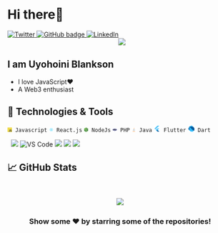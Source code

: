  
 
# Hi there👋

<div align="left">
  <a href="https://twitter.com/BlanksonUS">
    <img
      src="https://img.shields.io/twitter/follow/BlanksonUS?label=Twitter&logo=twitter&style=flat-square&color=1da1f2&logoColor=ffffff"
      alt="Twitter"
    />
  </a>
  <a href="https://github.com/Usblankson">
    <img
       src="https://img.shields.io/github/followers/usblankson?label=Followers&logo=GitHub&style=flat-square" 
       alt="GitHub badge"
    />
  </a>
 <a href="https://www.linkedin.com/in/uyohoini-blankson-a827b1117">
    <img
      src="https://img.shields.io/static/v1?logo=linkedin&style=flat-square&color=0072b1&label=LinkedIn&message=%E2%98%86"
      alt="LinkedIn"
    />
  </a>

  <a href="https://app.daily.dev/Usblankson" target="_blank">
    <img
      width="256"
      align="right"
      src="https://api.daily.dev/devcards/91c2e67a428a47a6bfef31f57c9a28a1.png?r=cxo"
    />
  </a>
</div>

<br />

## I am Uyohoini Blankson

- I love JavaScript❤️
- A Web3 enthusiast 
<!-- - Loves a freshly brewed cup of coffee -->
<!--
 My name is Uyohoini Blankson and I'm a software developer. <br>
- 👯 I’m looking forward to collaborate on Projects... <br>
- 💬 Looking for a Mentor (Coach)... 
-
 
 


 <div align="left" margin-top="0px">
 <a href="https://app.daily.dev/Usblankson"><img src="https://api.daily.dev/devcards/91c2e67a428a47a6bfef31f57c9a28a1.png?r=cxo" margin-top="5px" width="400" height="" alt="Uyohoini Blankson's Dev Card"/></a>


<br/>
<br/>
<div>
<p>
  <a href="https://github.com/usblankson?tab=followers">
    <img src="https://img.shields.io/github/followers/richardingwe?label=Followers&logo=GitHub&style=for-the-badge" alt="GitHub badge" />
  </a>
  <a href="http://twitter.com/BlanksonUs">
    <img src="https://img.shields.io/twitter/follow/BlanksonUs?label=Twitter&logo=twitter&style=for-the-badge"alt="Twitter badge" />
  </a>
</p>
 
<!--   
[![Linkedin: uyohoiniblanksona827b1117](https://img.shields.io/badge/-uyohoiniblankson-blue?style=flat-square&logo=Linkedin&logoColor=white&link=linkedin.com/in/uyohoini-blankson-a827b1117)](https://www.linkedin.com/in/uyohoini-blankson-a827b1117)

 -->

    


## 🔧 Technologies & Tools
<p>
<code><img height="10" src="https://raw.githubusercontent.com/github/explore/80688e429a7d4ef2fca1e82350fe8e3517d3494d/topics/javascript/javascript.png"> Javascript</code>
<code><img height="10" src="https://raw.githubusercontent.com/github/explore/80688e429a7d4ef2fca1e82350fe8e3517d3494d/topics/react/react.png"> React.js</code>
<code><img height="10" src="https://raw.githubusercontent.com/github/explore/80688e429a7d4ef2fca1e82350fe8e3517d3494d/topics/nodejs/nodejs.png"> NodeJs</code>
<code><img height="10" src="https://raw.githubusercontent.com/github/explore/80688e429a7d4ef2fca1e82350fe8e3517d3494d/topics/php/php.png"> PHP</code>
<code><img height="10" src="https://raw.githubusercontent.com/github/explore/80688e429a7d4ef2fca1e82350fe8e3517d3494d/topics/java/java.png"> Java</code>
<code><img height="15" src="https://raw.githubusercontent.com/github/explore/80688e429a7d4ef2fca1e82350fe8e3517d3494d/topics/flutter/flutter.png"> Flutter</code> 
<code><img height="15" src="https://raw.githubusercontent.com/github/explore/80688e429a7d4ef2fca1e82350fe8e3517d3494d/topics/dart/dart.png"> Dart</code>
</p>

&nbsp;
![](https://img.shields.io/badge/Editor-IntelliJ_IDEA-informational?style=flat&logo=intellij-idea&logoColor=white&color=2bbc8a)
![VS Code](https://img.shields.io/badge/Editor-VSCode-2bbc8a.svg?logo=visual-studio-code)
![](https://img.shields.io/badge/Git-Bash-informational?style=flat&logo=gnu-bash&logoColor=white&color=2bbc8a)
![](https://img.shields.io/badge/Tools-Docker-informational?style=flat&logo=docker&logoColor=white&color=2bbc8a)
![](https://img.shields.io/badge/Tools-Kubernetes-informational?style=flat&logo=kubernetes&logoColor=white&color=2bbc8a)


## &#x1f4c8; GitHub Stats
<br> 
<p align="center">
  <img width="48%" src="https://github-readme-stats.vercel.app/api?username=usblankson&show_icons=true&theme=tokyonight" />
<!--   <img width="48%" src="https://github-readme-streak-stats.herokuapp.com/?user=usblankson&theme=tokyonight" /> -->
</p>


<div align="center">

### Show some ❤️ by starring some of the repositories!

</div>
</div>


